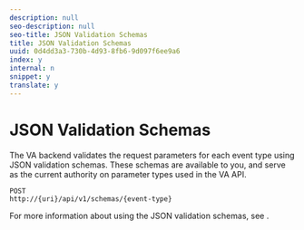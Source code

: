 ```yaml
---
description: null
seo-description: null
seo-title: JSON Validation Schemas
title: JSON Validation Schemas
uuid: 0d4dd3a3-730b-4d93-8fb6-9d097f6ee9a6
index: y
internal: n
snippet: y
translate: y
---
```


# JSON Validation Schemas

The VA backend validates the request parameters for each event type using JSON validation schemas. These schemas are available to you, and serve as the current authority on parameter types used in the VA API.


```
POST
http://{uri}/api/v1/schemas/{event-type}
```


For more information about using the JSON validation schemas, see [](../../c_vhl_col-api_overview/c_vhl_col-api_implement/c_vhl_col-api_impl_validate-reqs.md).
